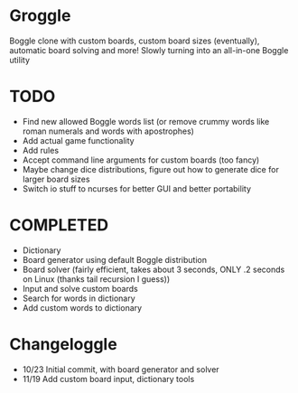 # Groggle
Boggle clone with custom boards, custom board sizes (eventually), automatic board solving and more!
Slowly turning into an all-in-one Boggle utility

# TODO
- Find new allowed Boggle words list (or remove crummy words like roman numerals and words with apostrophes)
- Add actual game functionality
- Add rules
- Accept command line arguments for custom boards (too fancy)
- Maybe change dice distributions, figure out how to generate dice for larger board sizes
- Switch io stuff to ncurses for better GUI and better portability

# COMPLETED
- Dictionary
- Board generator using default Boggle distribution
- Board solver (fairly efficient, takes about 3 seconds, ONLY .2 seconds on Linux (thanks tail recursion I guess))
- Input and solve custom boards
- Search for words in dictionary
- Add custom words to dictionary

# Changeloggle
- 10/23 Initial commit, with board generator and solver
- 11/19 Add custom board input, dictionary tools

